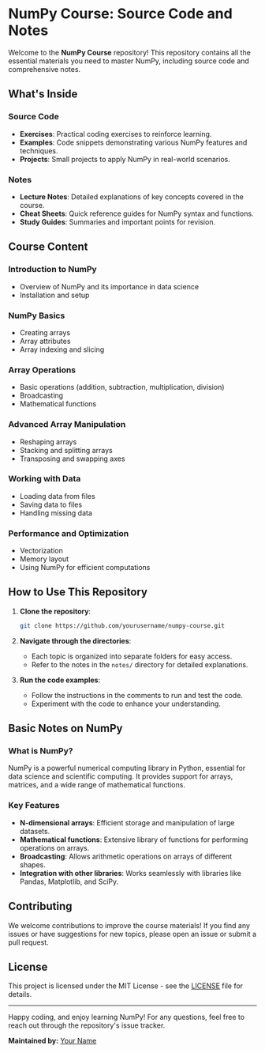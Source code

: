 # NumPy Course: Source Code and Notes

Welcome to the **NumPy Course** repository! This repository contains all the essential materials you need to master NumPy, including source code and comprehensive notes.

## What's Inside

### Source Code
- **Exercises**: Practical coding exercises to reinforce learning.
- **Examples**: Code snippets demonstrating various NumPy features and techniques.
- **Projects**: Small projects to apply NumPy in real-world scenarios.

### Notes
- **Lecture Notes**: Detailed explanations of key concepts covered in the course.
- **Cheat Sheets**: Quick reference guides for NumPy syntax and functions.
- **Study Guides**: Summaries and important points for revision.

## Course Content

### Introduction to NumPy
- Overview of NumPy and its importance in data science
- Installation and setup

### NumPy Basics
- Creating arrays
- Array attributes
- Array indexing and slicing

### Array Operations
- Basic operations (addition, subtraction, multiplication, division)
- Broadcasting
- Mathematical functions

### Advanced Array Manipulation
- Reshaping arrays
- Stacking and splitting arrays
- Transposing and swapping axes

### Working with Data
- Loading data from files
- Saving data to files
- Handling missing data

### Performance and Optimization
- Vectorization
- Memory layout
- Using NumPy for efficient computations

## How to Use This Repository

1. **Clone the repository**:
    ```bash
    git clone https://github.com/yourusername/numpy-course.git
    ```

2. **Navigate through the directories**:
   - Each topic is organized into separate folders for easy access.
   - Refer to the notes in the `notes/` directory for detailed explanations.

3. **Run the code examples**:
   - Follow the instructions in the comments to run and test the code.
   - Experiment with the code to enhance your understanding.

## Basic Notes on NumPy

### What is NumPy?
NumPy is a powerful numerical computing library in Python, essential for data science and scientific computing. It provides support for arrays, matrices, and a wide range of mathematical functions.

### Key Features
- **N-dimensional arrays**: Efficient storage and manipulation of large datasets.
- **Mathematical functions**: Extensive library of functions for performing operations on arrays.
- **Broadcasting**: Allows arithmetic operations on arrays of different shapes.
- **Integration with other libraries**: Works seamlessly with libraries like Pandas, Matplotlib, and SciPy.

## Contributing

We welcome contributions to improve the course materials! If you find any issues or have suggestions for new topics, please open an issue or submit a pull request.

## License

This project is licensed under the MIT License - see the [LICENSE](LICENSE) file for details.

---

Happy coding, and enjoy learning NumPy! For any questions, feel free to reach out through the repository's issue tracker.

**Maintained by:** [Your Name](https://github.com/yourusername)
